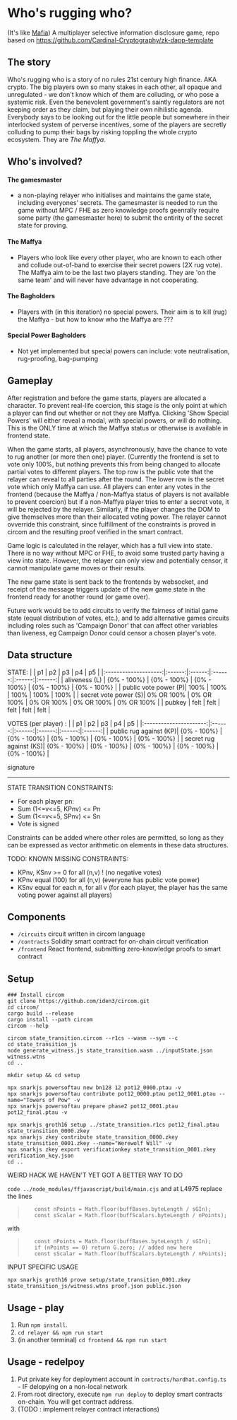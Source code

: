 # Who's rugging who?

(It's like [Mafia](https://en.wikipedia.org/wiki/Mafia_(party_game)))
A multiplayer selective information disclosure game,
repo based on https://github.com/Cardinal-Cryptography/zk-dapp-template

## The story
Who's rugging who is a story of no rules 21st century high finance. AKA crypto.
The big players own so many stakes in each other, all opaque and unregulated - we don't know which of them are colluding, or who pose a systemic risk. Even the benevolent government's saintly regulators are not keeping order as they claim, but playing their own nihilistic agenda.
Everybody says to be looking out for the little people but somewhere in their interlocked system of perverse incentives, some of the players are secretly colluding to pump their bags by risking toppling the whole crypto ecosystem. They are *The Maffya*.

## Who's involved?
#### The gamesmaster
- a non-playing relayer who initialises and maintains the game state, including everyones' secrets. The gamesmaster is needed to run the game without MPC / FHE as zero knowledge proofs geenrally require some party (the gamesmaster here) to submit the entirity of the secret state for proving.

#### The Maffya
- Players who look like every other player, who are known to each other and collude out-of-band to exercise their secret powers (2X rug vote). The Maffya aim to be the last two players standing. They are 'on the same team' and will never have advantage in not cooperating.

#### The Bagholders
- Players with (in this iteration) no special powers. Their aim is to kill (rug) the Maffya - but how to know who the Maffya are ???

#### Special Power Bagholders
- Not yet implemented but special powers can include: vote neutralisation, rug-proofing, bag-pumping

## Gameplay
After registration and before the game starts, players are allocated a character. To prevent real-life coercion, this stage is the only point at which a player can find out whether or not they are Maffya. Clicking 'Show Special Powers' will either reveal a modal, with special powers, or will do nothing. This is the ONLY time at which the Maffya status or otherwise is available in frontend state.

When the game starts, all players, asynchronously, have the chance to vote to rug another (or more then one) player. (Currently the frontend is set to vote only 100%, but nothing prevents this from being changed to allocate partial votes to different players.
The top row is the public vote that the relayer can reveal to all parties after the round. The lower row is the secret vote which only Maffya can use.
All players can enter any votes in the frontend (because the Maffya / non-Maffya status of players is not available to prevent coercion) but if a non-Maffya player tries to enter a secret vote, it will be rejected by the relayer. Similarly, if the player changes the DOM to give themselves more than their allocated voting power.
The relayer cannot ovverride this constraint, since fulfillment of the constraints is proved in circom and the resulting proof verified in the smart contract.

Game logic is calculated in the relayer, which has a full view into state. There is no way without MPC or FHE, to avoid some trusted party having a view into state. However, the relayer can only view and potentially censor, it cannot manipulate game moves or their results.

The new game state is sent back to the frontends by websocket, and receipt of the message triggers update of the new game state in the frontend ready for another round (or game over).

Future work would be to add circuits to verify the fairness of initial game state (equal distribution of votes, etc.), and to add alternative games circuits including roles such as 'Campaign Donor' that can affect other variables than liveness, eg Campaign Donor could censor a chosen player's vote.



## Data structure
STATE:
|                  |   p1   |   p2   |   p3   |   p4   |   p5   |
|:--------------------:|:------:|:------:|:------:|:------:|:------:|
|     aliveness (L)    | {0% - 100%} | {0% - 100%} | {0% - 100%} | {0% - 100%} | {0% - 100%} |
| public vote power (P)|  100%  |  100%  |  100%  |  100%  |  100%  |
| secret vote power (S)| 0% OR 100% | 0% OR 100% | 0% OR 100% | 0% OR 100% | 0% OR 100% |
| pubkey | felt | felt | felt | felt | felt |

VOTES (per player) :
|                    |   p1   |   p2   |   p3   |   p4   |   p5   |
|:----------------------:|:------:|:------:|:------:|:------:|:------:|
| public rug against (KP)| {0% - 100%} | {0% - 100%} | {0% - 100%} | {0% - 100%} | {0% - 100%} |
| secret rug against (KS)| {0% - 100%} | {0% - 100%} | {0% - 100%} | {0% - 100%} | {0% - 100%} |
<tr>
  <td colspan="6" align="center">signature</td>
</tr>

______________________


STATE TRANSITION CONSTRAINTS:
* For each player pn:
* Sum (1<=v<=5, KPnv) <= Pn
* Sum (1<=v<=5, SPnv) <= Sn
* Vote is signed

Constraints can be added where other roles are permitted, so long as they can be expressed as vector arithmetic on elements in these data structures.

TODO: KNOWN MISSING CONSTRAINTS:
* KPnv, KSnv >= 0   for all (n,v) !         (no negative votes)
* KPnv equal (100)  for all (n,v)           (everyone has public vote power)
* KSnv equal for each n, for all v          (for each player, the player has the same voting power against all players)

## Components

- `/circuits` circuit written in circom language
- `/contracts` Solidity smart contract for on-chain circuit verification
- `/frontend` React frontend, submitting zero-knowledge proofs to smart contract


## Setup
```
### Install circom
git clone https://github.com/iden3/circom.git
cd circom/
cargo build --release
cargo install --path circom
circom --help
```


```
circom state_transition.circom --r1cs --wasm --sym --c
cd state_transition_js
node generate_witness.js state_transition.wasm ../inputState.json witness.wtns
cd ..
```


```
mkdir setup && cd setup

npx snarkjs powersoftau new bn128 12 pot12_0000.ptau -v
npx snarkjs powersoftau contribute pot12_0000.ptau pot12_0001.ptau --name="Towers of Pow" -v
npx snarkjs powersoftau prepare phase2 pot12_0001.ptau pot12_final.ptau -v

npx snarkjs groth16 setup ../state_transition.r1cs pot12_final.ptau state_transition_0000.zkey
npx snarkjs zkey contribute state_transition_0000.zkey state_transition_0001.zkey --name="Werewolf Will" -v
npx snarkjs zkey export verificationkey state_transition_0001.zkey verification_key.json
cd ..

```

WEIRD HACK WE HAVEN'T YET GOT A BETTER WAY TO DO

`code ../node_modules/ffjavascript/build/main.cjs`
and at L4975 replace the lines 
>        const nPoints = Math.floor(buffBases.byteLength / sGIn);
>        const sScalar = Math.floor(buffScalars.byteLength / nPoints);
with
>        const nPoints = Math.floor(buffBases.byteLength / sGIn);
>        if (nPoints == 0) return G.zero; // added new here
>        const sScalar = Math.floor(buffScalars.byteLength / nPoints);



INPUT SPECIFIC USAGE

```
npx snarkjs groth16 prove setup/state_transition_0001.zkey state_transition_js/witness.wtns proof.json public.json
```

## Usage - play

1. Run `npm install`.
2. `cd relayer && npm run start`
3. (in another terminal) `cd frontend && npm run start`


## Usage - redelpoy
1. Put private key for deployment account in `contracts/hardhat.config.ts` - IF delopying on a non-local network
2. From root directory, execute `npm run deploy` to deploy smart contracts on-chain. You will get contract address.
3. (TODO : implement relayer contract interactions)
